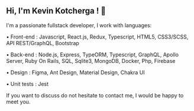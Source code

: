 ## Hi, I'm Kevin Kotcherga ! 👋

I'm a passionate fullstack developer, I work with languages:

• Front-end : Javascript, React.js, Redux, Typescript, HTML5, CSS3/SCSS, API REST/GraphQL, Bootstrap

• Back-end : Node.js, Express, TypeORM, Typescript, GraphQL, Apollo Server, Ruby On Rails, SQL, Sqlite3, MongoDB, Docker, Php, Firebase

• Design : Figma, Ant Design, Material Design, Chakra UI

• Unit tests : Jest

If you want to discuss do not hesitate to contact me, I would be happy to meet you.

